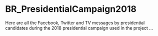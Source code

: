 # BR_PresidentialCampaign2018

Here are all the Facebook, Twitter and TV messages by presidential candidates during the 2018 presidential campaign used in the project ...
